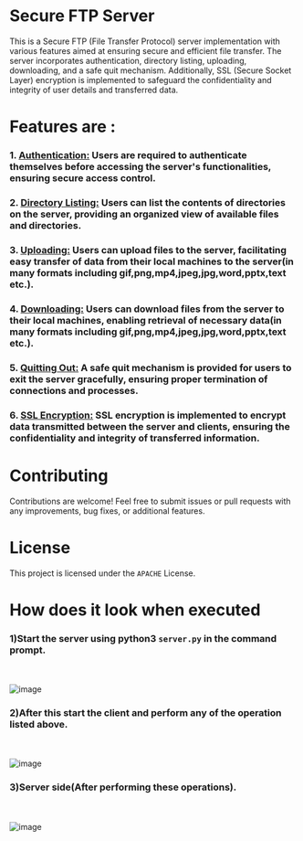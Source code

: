 # Secure FTP Server 
 This is a Secure FTP (File Transfer Protocol) server implementation with various features aimed at ensuring secure and efficient file transfer. The server incorporates authentication, directory listing, uploading, downloading, and a safe quit mechanism. Additionally, SSL (Secure Socket Layer) encryption is implemented to safeguard the confidentiality and integrity of user details and transferred data. 

# Features are :
### 1. <ins>Authentication:</ins> Users are required to authenticate themselves before accessing the server's functionalities, ensuring secure access control.
        
### 2. <ins>Directory Listing:</ins> Users can list the contents of directories on the server, providing an organized view of available files and directories.

### 3. <ins>Uploading:</ins> Users can upload files to the server, facilitating easy transfer of data from their local machines to the server(in many formats including gif,png,mp4,jpeg,jpg,word,pptx,text etc.).

### 4. <ins>Downloading:</ins> Users can download files from the server to their local machines, enabling retrieval of necessary data(in many formats including gif,png,mp4,jpeg,jpg,word,pptx,text etc.).

### 5. <ins>Quitting Out:</ins> A safe quit mechanism is provided for users to exit the server gracefully, ensuring proper termination of connections and processes.

### 6. <ins>SSL Encryption:</ins> SSL encryption is implemented to encrypt data transmitted between the server and clients, ensuring the confidentiality and integrity of transferred information.

# Contributing
Contributions are welcome! Feel free to submit issues or pull requests with any improvements, bug fixes, or additional features.

# License
This project is licensed under the ```APACHE``` License. 

# How does it look when executed
### 1)Start the server using python3 ```server.py``` in the command prompt.
<br></br>
![image](https://github.com/1deringmanas1331/FTP-Server-with-SSL-Implementation/assets/122677792/a3b1915e-8f21-4c3f-b518-40a96c3351da)

### 2)After this start the client and perform any of the operation listed above.
<br></br>
![image](https://github.com/1deringmanas1331/FTP-Server-with-SSL-Implementation/assets/122677792/8d0781e3-12ba-4cea-af51-6217588e87d8)

### 3)Server side(After performing these operations).
<br></br>
![image](https://github.com/1deringmanas1331/FTP-Server-with-SSL-Implementation/assets/122677792/0f209c03-bae3-4df6-8b69-2831f4cd5bc7)












